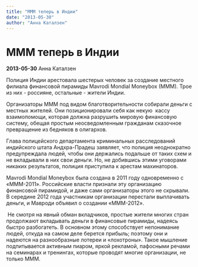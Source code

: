 ```yaml
---
title: "МММ теперь в Индии"
date: "2013-05-30"
author: "Анна Каталзен"
---
```


# МММ теперь в Индии

**2013-05-30** Анна Каталзен

Полиция Индии арестовала шестерых человек за создание местного филиала финансовой пирамиды Mavrodi Mondial Moneybox (MMM). Трое из них ­- россияне, остальные - жители Индии.

Организаторы МММ под видом благотворительности собирали деньги с местных жителей. Они позиционировали себя как некую  кассу взаимопомощи, которая должна разрушить мировую финансовую систему, обещая простым неосведомленным гражданам сказочное превращение из бедняков в олигархов.

Глава полицейского департамента криминальных расследований индийского штата Андхра-Прадеш заявляет, что полиция неоднократно предупреждала людей, чтобы они держались подальше от таких схем и не вкладывали в них свои деньги. Но, не добившись этими уговорами никаких результатов, полиция приступила к арестам махинаторов.

Mavrodi Mondial Moneybox была создана в 2011 году одновременно с «МММ-2011». Российские власти признали эту организацию финансовой пирамидой, и даже сами организаторы этого не скрывали. В середине 2012 года участникам организации перестали выплачивать деньги, и Мавроди объявил о создании «МММ-2012».

 Не смотря на явный обман вкладчиков, простые жители многих стран продолжают вкладывать деньги в финансовые пирамиды, надеясь быстро разбогатеть. В основном этому способствует непонимание людей, откуда на самом деле берется прибыль; поэтому они и надеются на разнообразные лотереи и «лохотроны». Такое мышление подпитывается активным пиаром, яркой рекламой, пафосными речами на семинарах и тренингах, которые проводят многие организации, не только МММ.